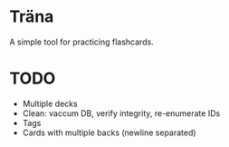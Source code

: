 # Träna

A simple tool for practicing flashcards.

# TODO

- Multiple decks
- Clean: vaccum DB, verify integrity, re-enumerate IDs
- Tags
- Cards with multiple backs (newline separated)